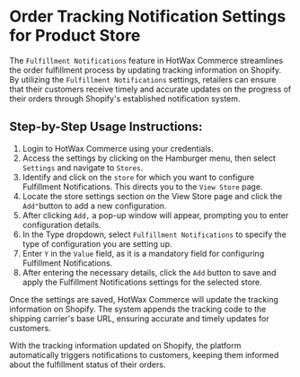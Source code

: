 # Order Tracking Notification Settings for Product Store

The `Fulfillment Notifications` feature in HotWax Commerce streamlines the order fulfillment process by updating tracking information on Shopify. By utilizing the `Fulfillment Notifications` settings, retailers can ensure that their customers receive timely and accurate updates on the progress of their orders through Shopify's established notification system.

## Step-by-Step Usage Instructions:
1. Login to HotWax Commerce using your credentials.
2. Access the settings by clicking on the Hamburger menu, then select `Settings` and navigate to `Stores`.
3. Identify and click on the `store` for which you want to configure Fulfillment Notifications. This directs you to the `View Store` page.
4. Locate the store settings section on the View Store page and click the `Add"`button to add a new configuration.
5. After clicking `Add,` a pop-up window will appear, prompting you to enter configuration details.
6. In the Type dropdown, select `Fulfillment Notifications` to specify the type of configuration you are setting up.
7. Enter `Y` in the `Value` field, as it is a mandatory field for configuring Fulfillment Notifications.
8. After entering the necessary details, click the `Add` button to save and apply the Fulfillment Notifications settings for the selected store.

Once the settings are saved, HotWax Commerce will update the tracking information on Shopify. The system appends the tracking code to the shipping carrier's base URL, ensuring accurate and timely updates for customers.

With the tracking information updated on Shopify, the platform automatically triggers notifications to customers, keeping them informed about the fulfillment status of their orders.
